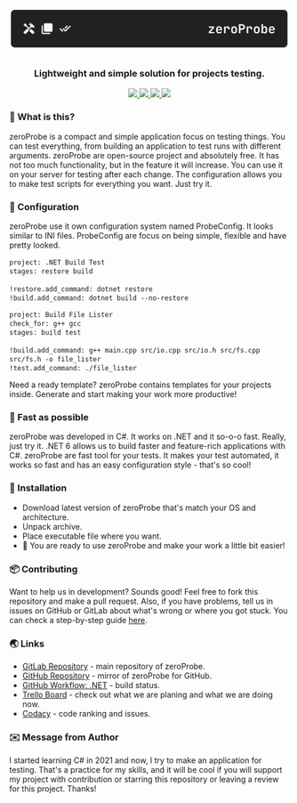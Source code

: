 <div align="center">
    <img src="header.svg"/>
    <h3>Lightweight and simple solution for projects testing.</h3>
</div>

<div id="badges" align="center">
    <a href="https://www.codacy.com/gl/kostya-zero/zeroprobe/dashboard?utm_source=gitlab.com&amp;utm_medium=referral&amp;utm_content=kostya-zero/zeroprobe&amp;utm_campaign=Badge_Grade">
        <img src="https://app.codacy.com/project/badge/Grade/ee24203115c542b08553b7e071a14b88"/>
    </a>
    <a href="https://github.com/kostya-zero/zeroProbe/actions/workflows/dotnet.yml">
        <img src="https://github.com/kostya-zero/zeroProbe/actions/workflows/dotnet.yml/badge.svg?branch=main&"/>
    </a>
    <a href="https://gitlab.com/kostya-zero/zeroprobe">
        <img src="https://img.shields.io/badge/GitLab-repository-orange?logo=gitlab&"/>
    </a>
    <a href="https://github.com/kostya-zero/zeroProbe">
        <img src="https://img.shields.io/badge/GitHub-repository-232323?logo=github&"/>
    </a>
 </div>

### :blue_book: What is this?

zeroProbe is a compact and simple application focus on testing things.
You can test everything, from building an application to test runs with different arguments.
zeroProbe are open-source project and absolutely free.
It has not too much functionality, but in the feature it will increase.
You can use it on your server for testing after each change.
The configuration allows you to make test scripts for everything you want.
Just try it.

### :scroll: Configuration

zeroProbe use it own configuration system named ProbeConfig.
It looks similar to INI files.
ProbeConfig are focus on being simple, flexible and have pretty looked.

```text
project: .NET Build Test
stages: restore build

!restore.add_command: dotnet restore
!build.add_command: dotnet build --no-restore
```

```text
project: Build File Lister
check_for: g++ gcc
stages: build test

!build.add_command: g++ main.cpp src/io.cpp src/io.h src/fs.cpp src/fs.h -o file_lister
!test.add_command: ./file_lister
```

Need a ready template?
zeroProbe contains templates for your projects inside.
Generate and start making your work more productive!

### :rocket: Fast as possible

zeroProbe was developed in C#. It works on .NET and it so-o-o fast. Really, just try it.
.NET 6 allows us to build faster and feature-rich applications with C#.
zeroProbe are fast tool for your tests.
It makes your test automated, it works so fast and has an easy configuration style - that's so cool!

### :floppy_disk: Installation

- Download latest version of zeroProbe that's match your OS and architecture.
- Unpack archive.
- Place executable file where you want.
- :rocket: You are ready to use zeroProbe and make your work a little bit easier!

### :package: Contributing

Want to help us in development? Sounds good!
Feel free to fork this repository and make a pull request.
Also, if you have problems, tell us in issues on GitHub or GitLab about what's wrong or where you got stuck.
You can check a step-by-step guide [here](CONTRIBUTING.md).

### :earth_asia: Links

- [GitLab Repository](https://gitlab.com/kostya-zero/zeroprobe) - main repository of zeroProbe.
- [GitHub Repository](https://github.com/kostya-zero/zeroProbe) - mirror of zeroProbe for GitHub.
- [GitHub Workflow: .NET](https://github.com/kostya-zero/zeroProbe/actions/workflows/dotnet.yml) - build status.
- [Trello Board](https://trello.com/b/jLdiw40c/zeroprobe) - check out what we are planing and what we are doing now.
- [Codacy](https://www.codacy.com/gl/kostya-zero/zeroprobe/dashboard?utm_source=gitlab.com&amp;utm_medium=referral&amp;utm_content=kostya-zero/zeroprobe&amp;utm_campaign=Badge_Grade) - code ranking and issues.

### :envelope: Message from Author

I started learning C# in 2021 and now, I try to make an application for testing.
That's a practice for my skills, and it will be cool if you will support my project with contribution or starring this repository or leaving a review for this project.
Thanks!
